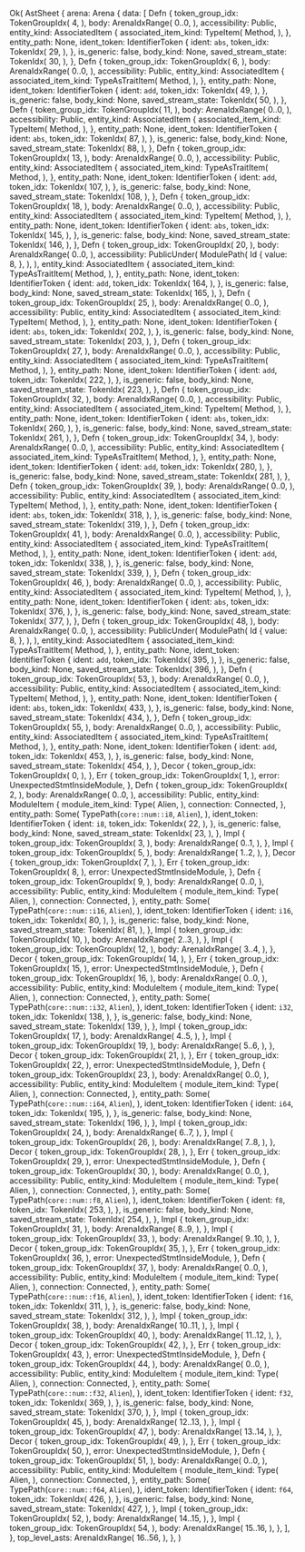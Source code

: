 Ok(
    AstSheet {
        arena: Arena {
            data: [
                Defn {
                    token_group_idx: TokenGroupIdx(
                        4,
                    ),
                    body: ArenaIdxRange(
                        0..0,
                    ),
                    accessibility: Public,
                    entity_kind: AssociatedItem {
                        associated_item_kind: TypeItem(
                            Method,
                        ),
                    },
                    entity_path: None,
                    ident_token: IdentifierToken {
                        ident: `abs`,
                        token_idx: TokenIdx(
                            29,
                        ),
                    },
                    is_generic: false,
                    body_kind: None,
                    saved_stream_state: TokenIdx(
                        30,
                    ),
                },
                Defn {
                    token_group_idx: TokenGroupIdx(
                        6,
                    ),
                    body: ArenaIdxRange(
                        0..0,
                    ),
                    accessibility: Public,
                    entity_kind: AssociatedItem {
                        associated_item_kind: TypeAsTraitItem(
                            Method,
                        ),
                    },
                    entity_path: None,
                    ident_token: IdentifierToken {
                        ident: `add`,
                        token_idx: TokenIdx(
                            49,
                        ),
                    },
                    is_generic: false,
                    body_kind: None,
                    saved_stream_state: TokenIdx(
                        50,
                    ),
                },
                Defn {
                    token_group_idx: TokenGroupIdx(
                        11,
                    ),
                    body: ArenaIdxRange(
                        0..0,
                    ),
                    accessibility: Public,
                    entity_kind: AssociatedItem {
                        associated_item_kind: TypeItem(
                            Method,
                        ),
                    },
                    entity_path: None,
                    ident_token: IdentifierToken {
                        ident: `abs`,
                        token_idx: TokenIdx(
                            87,
                        ),
                    },
                    is_generic: false,
                    body_kind: None,
                    saved_stream_state: TokenIdx(
                        88,
                    ),
                },
                Defn {
                    token_group_idx: TokenGroupIdx(
                        13,
                    ),
                    body: ArenaIdxRange(
                        0..0,
                    ),
                    accessibility: Public,
                    entity_kind: AssociatedItem {
                        associated_item_kind: TypeAsTraitItem(
                            Method,
                        ),
                    },
                    entity_path: None,
                    ident_token: IdentifierToken {
                        ident: `add`,
                        token_idx: TokenIdx(
                            107,
                        ),
                    },
                    is_generic: false,
                    body_kind: None,
                    saved_stream_state: TokenIdx(
                        108,
                    ),
                },
                Defn {
                    token_group_idx: TokenGroupIdx(
                        18,
                    ),
                    body: ArenaIdxRange(
                        0..0,
                    ),
                    accessibility: Public,
                    entity_kind: AssociatedItem {
                        associated_item_kind: TypeItem(
                            Method,
                        ),
                    },
                    entity_path: None,
                    ident_token: IdentifierToken {
                        ident: `abs`,
                        token_idx: TokenIdx(
                            145,
                        ),
                    },
                    is_generic: false,
                    body_kind: None,
                    saved_stream_state: TokenIdx(
                        146,
                    ),
                },
                Defn {
                    token_group_idx: TokenGroupIdx(
                        20,
                    ),
                    body: ArenaIdxRange(
                        0..0,
                    ),
                    accessibility: PublicUnder(
                        ModulePath(
                            Id {
                                value: 8,
                            },
                        ),
                    ),
                    entity_kind: AssociatedItem {
                        associated_item_kind: TypeAsTraitItem(
                            Method,
                        ),
                    },
                    entity_path: None,
                    ident_token: IdentifierToken {
                        ident: `add`,
                        token_idx: TokenIdx(
                            164,
                        ),
                    },
                    is_generic: false,
                    body_kind: None,
                    saved_stream_state: TokenIdx(
                        165,
                    ),
                },
                Defn {
                    token_group_idx: TokenGroupIdx(
                        25,
                    ),
                    body: ArenaIdxRange(
                        0..0,
                    ),
                    accessibility: Public,
                    entity_kind: AssociatedItem {
                        associated_item_kind: TypeItem(
                            Method,
                        ),
                    },
                    entity_path: None,
                    ident_token: IdentifierToken {
                        ident: `abs`,
                        token_idx: TokenIdx(
                            202,
                        ),
                    },
                    is_generic: false,
                    body_kind: None,
                    saved_stream_state: TokenIdx(
                        203,
                    ),
                },
                Defn {
                    token_group_idx: TokenGroupIdx(
                        27,
                    ),
                    body: ArenaIdxRange(
                        0..0,
                    ),
                    accessibility: Public,
                    entity_kind: AssociatedItem {
                        associated_item_kind: TypeAsTraitItem(
                            Method,
                        ),
                    },
                    entity_path: None,
                    ident_token: IdentifierToken {
                        ident: `add`,
                        token_idx: TokenIdx(
                            222,
                        ),
                    },
                    is_generic: false,
                    body_kind: None,
                    saved_stream_state: TokenIdx(
                        223,
                    ),
                },
                Defn {
                    token_group_idx: TokenGroupIdx(
                        32,
                    ),
                    body: ArenaIdxRange(
                        0..0,
                    ),
                    accessibility: Public,
                    entity_kind: AssociatedItem {
                        associated_item_kind: TypeItem(
                            Method,
                        ),
                    },
                    entity_path: None,
                    ident_token: IdentifierToken {
                        ident: `abs`,
                        token_idx: TokenIdx(
                            260,
                        ),
                    },
                    is_generic: false,
                    body_kind: None,
                    saved_stream_state: TokenIdx(
                        261,
                    ),
                },
                Defn {
                    token_group_idx: TokenGroupIdx(
                        34,
                    ),
                    body: ArenaIdxRange(
                        0..0,
                    ),
                    accessibility: Public,
                    entity_kind: AssociatedItem {
                        associated_item_kind: TypeAsTraitItem(
                            Method,
                        ),
                    },
                    entity_path: None,
                    ident_token: IdentifierToken {
                        ident: `add`,
                        token_idx: TokenIdx(
                            280,
                        ),
                    },
                    is_generic: false,
                    body_kind: None,
                    saved_stream_state: TokenIdx(
                        281,
                    ),
                },
                Defn {
                    token_group_idx: TokenGroupIdx(
                        39,
                    ),
                    body: ArenaIdxRange(
                        0..0,
                    ),
                    accessibility: Public,
                    entity_kind: AssociatedItem {
                        associated_item_kind: TypeItem(
                            Method,
                        ),
                    },
                    entity_path: None,
                    ident_token: IdentifierToken {
                        ident: `abs`,
                        token_idx: TokenIdx(
                            318,
                        ),
                    },
                    is_generic: false,
                    body_kind: None,
                    saved_stream_state: TokenIdx(
                        319,
                    ),
                },
                Defn {
                    token_group_idx: TokenGroupIdx(
                        41,
                    ),
                    body: ArenaIdxRange(
                        0..0,
                    ),
                    accessibility: Public,
                    entity_kind: AssociatedItem {
                        associated_item_kind: TypeAsTraitItem(
                            Method,
                        ),
                    },
                    entity_path: None,
                    ident_token: IdentifierToken {
                        ident: `add`,
                        token_idx: TokenIdx(
                            338,
                        ),
                    },
                    is_generic: false,
                    body_kind: None,
                    saved_stream_state: TokenIdx(
                        339,
                    ),
                },
                Defn {
                    token_group_idx: TokenGroupIdx(
                        46,
                    ),
                    body: ArenaIdxRange(
                        0..0,
                    ),
                    accessibility: Public,
                    entity_kind: AssociatedItem {
                        associated_item_kind: TypeItem(
                            Method,
                        ),
                    },
                    entity_path: None,
                    ident_token: IdentifierToken {
                        ident: `abs`,
                        token_idx: TokenIdx(
                            376,
                        ),
                    },
                    is_generic: false,
                    body_kind: None,
                    saved_stream_state: TokenIdx(
                        377,
                    ),
                },
                Defn {
                    token_group_idx: TokenGroupIdx(
                        48,
                    ),
                    body: ArenaIdxRange(
                        0..0,
                    ),
                    accessibility: PublicUnder(
                        ModulePath(
                            Id {
                                value: 8,
                            },
                        ),
                    ),
                    entity_kind: AssociatedItem {
                        associated_item_kind: TypeAsTraitItem(
                            Method,
                        ),
                    },
                    entity_path: None,
                    ident_token: IdentifierToken {
                        ident: `add`,
                        token_idx: TokenIdx(
                            395,
                        ),
                    },
                    is_generic: false,
                    body_kind: None,
                    saved_stream_state: TokenIdx(
                        396,
                    ),
                },
                Defn {
                    token_group_idx: TokenGroupIdx(
                        53,
                    ),
                    body: ArenaIdxRange(
                        0..0,
                    ),
                    accessibility: Public,
                    entity_kind: AssociatedItem {
                        associated_item_kind: TypeItem(
                            Method,
                        ),
                    },
                    entity_path: None,
                    ident_token: IdentifierToken {
                        ident: `abs`,
                        token_idx: TokenIdx(
                            433,
                        ),
                    },
                    is_generic: false,
                    body_kind: None,
                    saved_stream_state: TokenIdx(
                        434,
                    ),
                },
                Defn {
                    token_group_idx: TokenGroupIdx(
                        55,
                    ),
                    body: ArenaIdxRange(
                        0..0,
                    ),
                    accessibility: Public,
                    entity_kind: AssociatedItem {
                        associated_item_kind: TypeAsTraitItem(
                            Method,
                        ),
                    },
                    entity_path: None,
                    ident_token: IdentifierToken {
                        ident: `add`,
                        token_idx: TokenIdx(
                            453,
                        ),
                    },
                    is_generic: false,
                    body_kind: None,
                    saved_stream_state: TokenIdx(
                        454,
                    ),
                },
                Decor {
                    token_group_idx: TokenGroupIdx(
                        0,
                    ),
                },
                Err {
                    token_group_idx: TokenGroupIdx(
                        1,
                    ),
                    error: UnexpectedStmtInsideModule,
                },
                Defn {
                    token_group_idx: TokenGroupIdx(
                        2,
                    ),
                    body: ArenaIdxRange(
                        0..0,
                    ),
                    accessibility: Public,
                    entity_kind: ModuleItem {
                        module_item_kind: Type(
                            Alien,
                        ),
                        connection: Connected,
                    },
                    entity_path: Some(
                        TypePath(`core::num::i8`, `Alien`),
                    ),
                    ident_token: IdentifierToken {
                        ident: `i8`,
                        token_idx: TokenIdx(
                            22,
                        ),
                    },
                    is_generic: false,
                    body_kind: None,
                    saved_stream_state: TokenIdx(
                        23,
                    ),
                },
                Impl {
                    token_group_idx: TokenGroupIdx(
                        3,
                    ),
                    body: ArenaIdxRange(
                        0..1,
                    ),
                },
                Impl {
                    token_group_idx: TokenGroupIdx(
                        5,
                    ),
                    body: ArenaIdxRange(
                        1..2,
                    ),
                },
                Decor {
                    token_group_idx: TokenGroupIdx(
                        7,
                    ),
                },
                Err {
                    token_group_idx: TokenGroupIdx(
                        8,
                    ),
                    error: UnexpectedStmtInsideModule,
                },
                Defn {
                    token_group_idx: TokenGroupIdx(
                        9,
                    ),
                    body: ArenaIdxRange(
                        0..0,
                    ),
                    accessibility: Public,
                    entity_kind: ModuleItem {
                        module_item_kind: Type(
                            Alien,
                        ),
                        connection: Connected,
                    },
                    entity_path: Some(
                        TypePath(`core::num::i16`, `Alien`),
                    ),
                    ident_token: IdentifierToken {
                        ident: `i16`,
                        token_idx: TokenIdx(
                            80,
                        ),
                    },
                    is_generic: false,
                    body_kind: None,
                    saved_stream_state: TokenIdx(
                        81,
                    ),
                },
                Impl {
                    token_group_idx: TokenGroupIdx(
                        10,
                    ),
                    body: ArenaIdxRange(
                        2..3,
                    ),
                },
                Impl {
                    token_group_idx: TokenGroupIdx(
                        12,
                    ),
                    body: ArenaIdxRange(
                        3..4,
                    ),
                },
                Decor {
                    token_group_idx: TokenGroupIdx(
                        14,
                    ),
                },
                Err {
                    token_group_idx: TokenGroupIdx(
                        15,
                    ),
                    error: UnexpectedStmtInsideModule,
                },
                Defn {
                    token_group_idx: TokenGroupIdx(
                        16,
                    ),
                    body: ArenaIdxRange(
                        0..0,
                    ),
                    accessibility: Public,
                    entity_kind: ModuleItem {
                        module_item_kind: Type(
                            Alien,
                        ),
                        connection: Connected,
                    },
                    entity_path: Some(
                        TypePath(`core::num::i32`, `Alien`),
                    ),
                    ident_token: IdentifierToken {
                        ident: `i32`,
                        token_idx: TokenIdx(
                            138,
                        ),
                    },
                    is_generic: false,
                    body_kind: None,
                    saved_stream_state: TokenIdx(
                        139,
                    ),
                },
                Impl {
                    token_group_idx: TokenGroupIdx(
                        17,
                    ),
                    body: ArenaIdxRange(
                        4..5,
                    ),
                },
                Impl {
                    token_group_idx: TokenGroupIdx(
                        19,
                    ),
                    body: ArenaIdxRange(
                        5..6,
                    ),
                },
                Decor {
                    token_group_idx: TokenGroupIdx(
                        21,
                    ),
                },
                Err {
                    token_group_idx: TokenGroupIdx(
                        22,
                    ),
                    error: UnexpectedStmtInsideModule,
                },
                Defn {
                    token_group_idx: TokenGroupIdx(
                        23,
                    ),
                    body: ArenaIdxRange(
                        0..0,
                    ),
                    accessibility: Public,
                    entity_kind: ModuleItem {
                        module_item_kind: Type(
                            Alien,
                        ),
                        connection: Connected,
                    },
                    entity_path: Some(
                        TypePath(`core::num::i64`, `Alien`),
                    ),
                    ident_token: IdentifierToken {
                        ident: `i64`,
                        token_idx: TokenIdx(
                            195,
                        ),
                    },
                    is_generic: false,
                    body_kind: None,
                    saved_stream_state: TokenIdx(
                        196,
                    ),
                },
                Impl {
                    token_group_idx: TokenGroupIdx(
                        24,
                    ),
                    body: ArenaIdxRange(
                        6..7,
                    ),
                },
                Impl {
                    token_group_idx: TokenGroupIdx(
                        26,
                    ),
                    body: ArenaIdxRange(
                        7..8,
                    ),
                },
                Decor {
                    token_group_idx: TokenGroupIdx(
                        28,
                    ),
                },
                Err {
                    token_group_idx: TokenGroupIdx(
                        29,
                    ),
                    error: UnexpectedStmtInsideModule,
                },
                Defn {
                    token_group_idx: TokenGroupIdx(
                        30,
                    ),
                    body: ArenaIdxRange(
                        0..0,
                    ),
                    accessibility: Public,
                    entity_kind: ModuleItem {
                        module_item_kind: Type(
                            Alien,
                        ),
                        connection: Connected,
                    },
                    entity_path: Some(
                        TypePath(`core::num::f8`, `Alien`),
                    ),
                    ident_token: IdentifierToken {
                        ident: `f8`,
                        token_idx: TokenIdx(
                            253,
                        ),
                    },
                    is_generic: false,
                    body_kind: None,
                    saved_stream_state: TokenIdx(
                        254,
                    ),
                },
                Impl {
                    token_group_idx: TokenGroupIdx(
                        31,
                    ),
                    body: ArenaIdxRange(
                        8..9,
                    ),
                },
                Impl {
                    token_group_idx: TokenGroupIdx(
                        33,
                    ),
                    body: ArenaIdxRange(
                        9..10,
                    ),
                },
                Decor {
                    token_group_idx: TokenGroupIdx(
                        35,
                    ),
                },
                Err {
                    token_group_idx: TokenGroupIdx(
                        36,
                    ),
                    error: UnexpectedStmtInsideModule,
                },
                Defn {
                    token_group_idx: TokenGroupIdx(
                        37,
                    ),
                    body: ArenaIdxRange(
                        0..0,
                    ),
                    accessibility: Public,
                    entity_kind: ModuleItem {
                        module_item_kind: Type(
                            Alien,
                        ),
                        connection: Connected,
                    },
                    entity_path: Some(
                        TypePath(`core::num::f16`, `Alien`),
                    ),
                    ident_token: IdentifierToken {
                        ident: `f16`,
                        token_idx: TokenIdx(
                            311,
                        ),
                    },
                    is_generic: false,
                    body_kind: None,
                    saved_stream_state: TokenIdx(
                        312,
                    ),
                },
                Impl {
                    token_group_idx: TokenGroupIdx(
                        38,
                    ),
                    body: ArenaIdxRange(
                        10..11,
                    ),
                },
                Impl {
                    token_group_idx: TokenGroupIdx(
                        40,
                    ),
                    body: ArenaIdxRange(
                        11..12,
                    ),
                },
                Decor {
                    token_group_idx: TokenGroupIdx(
                        42,
                    ),
                },
                Err {
                    token_group_idx: TokenGroupIdx(
                        43,
                    ),
                    error: UnexpectedStmtInsideModule,
                },
                Defn {
                    token_group_idx: TokenGroupIdx(
                        44,
                    ),
                    body: ArenaIdxRange(
                        0..0,
                    ),
                    accessibility: Public,
                    entity_kind: ModuleItem {
                        module_item_kind: Type(
                            Alien,
                        ),
                        connection: Connected,
                    },
                    entity_path: Some(
                        TypePath(`core::num::f32`, `Alien`),
                    ),
                    ident_token: IdentifierToken {
                        ident: `f32`,
                        token_idx: TokenIdx(
                            369,
                        ),
                    },
                    is_generic: false,
                    body_kind: None,
                    saved_stream_state: TokenIdx(
                        370,
                    ),
                },
                Impl {
                    token_group_idx: TokenGroupIdx(
                        45,
                    ),
                    body: ArenaIdxRange(
                        12..13,
                    ),
                },
                Impl {
                    token_group_idx: TokenGroupIdx(
                        47,
                    ),
                    body: ArenaIdxRange(
                        13..14,
                    ),
                },
                Decor {
                    token_group_idx: TokenGroupIdx(
                        49,
                    ),
                },
                Err {
                    token_group_idx: TokenGroupIdx(
                        50,
                    ),
                    error: UnexpectedStmtInsideModule,
                },
                Defn {
                    token_group_idx: TokenGroupIdx(
                        51,
                    ),
                    body: ArenaIdxRange(
                        0..0,
                    ),
                    accessibility: Public,
                    entity_kind: ModuleItem {
                        module_item_kind: Type(
                            Alien,
                        ),
                        connection: Connected,
                    },
                    entity_path: Some(
                        TypePath(`core::num::f64`, `Alien`),
                    ),
                    ident_token: IdentifierToken {
                        ident: `f64`,
                        token_idx: TokenIdx(
                            426,
                        ),
                    },
                    is_generic: false,
                    body_kind: None,
                    saved_stream_state: TokenIdx(
                        427,
                    ),
                },
                Impl {
                    token_group_idx: TokenGroupIdx(
                        52,
                    ),
                    body: ArenaIdxRange(
                        14..15,
                    ),
                },
                Impl {
                    token_group_idx: TokenGroupIdx(
                        54,
                    ),
                    body: ArenaIdxRange(
                        15..16,
                    ),
                },
            ],
        },
        top_level_asts: ArenaIdxRange(
            16..56,
        ),
    },
)